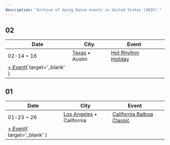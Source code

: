 ```yaml
---
description: "Archive of Swing Dance events in United States (2025)."
---
```


## 02

| Date | City | Event | |
| --- | --- | --- | --- |
| 02-14 ~ 16 | [Texas](by_city.md#texas) • Austin | [Hot Rhythm Holiday](hot-rhythm-holiday-2025.md) |  |
| [+ Event](https://github.com/swingdance/events/issues/new?assignees=&labels=add+event&projects=&template=02-add_entity.yml&title=%5B2025%2Fen_US%5D%20%3CName%3E&region=en_US&province=&city=&org_id=&date_starts=2025-02-&date_ends=2025-02-){ target='_blank' }

## 01

| Date | City | Event | |
| --- | --- | --- | --- |
| 01-23 ~ 26 | [Los Angeles](by_city.md#los-angeles) • California | [California Balboa Classic](california-balboa-classic-2025.md) |  |
| [+ Event](https://github.com/swingdance/events/issues/new?assignees=&labels=add+event&projects=&template=02-add_entity.yml&title=%5B2025%2Fen_US%5D%20%3CName%3E&region=en_US&province=&city=&org_id=&date_starts=2025-01-&date_ends=2025-01-){ target='_blank' }
